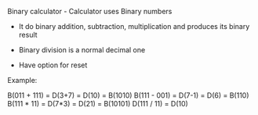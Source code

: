 Binary calculator - Calculator uses Binary numbers

* It do binary addition, subtraction, multiplication and produces its binary result

* Binary division is a normal decimal one

* Have option for reset

Example:

B(011 + 111) = D(3+7) = D(10) = B(1010)
B(111 - 001) = D(7-1) = D(6) = B(110)
B(111 * 11) = D(7*3) = D(21) = B(10101)
D(111 / 11) = D(10)
